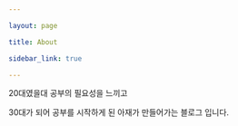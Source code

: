 ---
layout: page
title: About
sidebar_link: true
---

20대였을대 공부의 필요성을 느끼고
30대가 되어 공부를 시작하게 된 아재가 만들어가는 블로그 입니다.